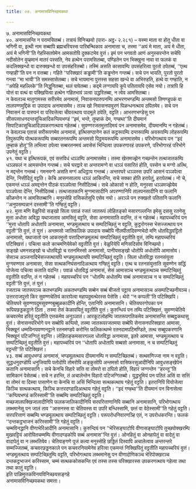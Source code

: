 ```yaml
---
title: ०७. अनामासविनिच्छयकथा

---
```

७. अनामासविनिच्छयकथा  
४०. अनामासन्ति न परामसितब्बं। तत्रायं विनिच्छयो (पारा॰ अट्ठ॰ २.२८१) – यस्मा माता वा होतु धीता वा भगिनी वा, इत्थी नाम सब्बापि ब्रह्मचरियस्स पारिबन्थिकाव अनामासा च, तस्मा ‘‘अयं मे माता, अयं मे धीता, अयं मे भगिनी’’ति गेहस्सितपेमेन आमसतोपि दुक्कटमेव वुत्तं। इमं पन भगवतो आणं अनुस्सरन्तेन सचेपि नदीसोतेन वुय्हमानं मातरं पस्सति, नेव हत्थेन परामसितब्बा, पण्डितेन पन भिक्खुना नावा वा फलकं वा कदलिक्खन्धो वा दारुक्खन्धो वा उपसंहरितब्बो। तस्मिं असति कासावम्पि उपसंहरित्वा पुरतो ठपेतब्बं, ‘‘एत्थ गण्हाही’’ति पन न वत्तब्बा। गहिते ‘‘परिक्खारं कड्ढामी’’ति कड्ढन्तेन गन्तब्बं। सचे पन भायति, पुरतो पुरतो गन्त्वा ‘‘मा भायी’’ति समस्सासेतब्बा। सचे भायमाना पुत्तस्स सहसा खन्धे वा अभिरुहति, हत्थे वा गण्हाति, न ‘‘अपेहि महल्लिके’’ति निद्धुनितब्बा, थलं पापेतब्बा। कद्दमे लग्गायपि कूपे पतितायपि एसेव नयो। तत्रापि हि योत्तं वा वत्थं वा पक्खिपित्वा हत्थेन गहितभावं ञत्वा उद्धरितब्बा, न त्वेव आमसितब्बा।  
न केवलञ्च मातुगामस्स सरीरमेव अनामासं, निवासनपारुपनम्पि आभरणभण्डम्पि अन्तमसो तिणण्डुपकं वा तालपण्णमुद्दिकं वा उपादाय अनामासमेव। तञ्च खो निवासनपावुरणं पिळन्धनत्थाय ठपितमेव। सचे पन निवासनं वा पारुपनं वा परिवत्तेत्वा चीवरत्थाय पादमूले ठपेति, वट्टति। आभरणभण्डेसु पन सीसपसाधनदन्तसूचिआदिकप्पियभण्डं ‘‘इमं, भन्ते, तुम्हाकं देम, गण्हथा’’ति दीयमानं सिपाटिकासूचिआदिउपकरणत्थाय गहेतब्बं। सुवण्णरजतमुत्तादिमयं पन अनामासमेव, दीयमानम्पि न गहेतब्बं। न केवलञ्च एतासं सरीरूपगमेव अनामासं, इत्थिसण्ठानेन कतं कट्ठरूपम्पि दन्तरूपम्पि अयरूपम्पि लोहरूपम्पि तिपुरूपम्पि पोत्थकरूपम्पि सब्बरतनरूपम्पि अन्तमसो पिट्ठमयरूपम्पि अनामासमेव। परिभोगत्थाय पन ‘‘इदं तुम्हाकं होतू’’ति लभित्वा ठपेत्वा सब्बरतनमयं अवसेसं भिन्दित्वा उपकरणारहं उपकरणे, परिभोगारहं परिभोगे उपनेतुं वट्टति।  
४१. यथा च इत्थिरूपकं, एवं सत्तविधं धञ्ञम्पि अनामासमेव। तस्मा खेत्तमज्झेन गच्छन्तेन तत्थजातकम्पि धञ्ञफलं न आमसन्तेन गन्तब्बं। सचे घरद्वारे वा अन्तरामग्गे वा धञ्ञं पसारितं होति, पस्सेन च मग्गो अत्थि, न मद्दन्तेन गन्तब्बं। गमनमग्गे असति मग्गं अधिट्ठाय गन्तब्बं। अन्तरघरे धञ्ञस्स उपरि आसनं पञ्ञपेत्वा देन्ति, निसीदितुं वट्टति। केचि आसनसालाय धञ्ञं आकिरन्ति, सचे सक्का होति हरापेतुं, हरापेतब्बं। नो चे, एकमन्तं धञ्ञं अमद्दन्तेन पीठकं पञ्ञपेत्वा निसीदितब्बं। सचे ओकासो न होति, मनुस्सा धञ्ञमज्झेयेव पञ्ञपेत्वा देन्ति, निसीदितब्बं। तत्थजातकानि मुग्गमासादीनि अपरण्णानिपि तालपनसादीनि वा फलानि कीळन्तेन न आमसितब्बानि। मनुस्सेहि रासिकतेसुपि एसेव नयो। अरञ्ञे पन रुक्खतो पतितानि फलानि ‘‘अनुपसम्पन्नानं दस्सामी’’ति गण्हितुं वट्टति।  
४२. मुत्ता मणि वेळुरियो सङ्खो सिला पवाळं रजतं जातरूपं लोहितङ्को मसारगल्लन्ति इमेसु दससु रतनेसु मुत्ता अधोता अविद्धा यथाजाताव आमसितुं वट्टति, सेसा अनामासाति वदन्ति, तं न गहेतब्बं। महापच्चरियं पन ‘‘मुत्ता धोतापि अधोतापि अनामासा, भण्डमूलत्थाय च सम्पटिच्छितुं न वट्टति, कुट्ठरोगस्स भेसज्जत्थाय पन वट्टती’’ति वुत्तं, तं युत्तं। अन्तमसो जातिफलिकं उपादाय सब्बोपि नीलपीतादिवण्णभेदो मणि धोतविद्धवट्टितो अनामासो, यथाजातो पन आकरमुत्तो पत्तादिभण्डमूलत्थं सम्पटिच्छितुं वट्टतीति वुत्तं, तम्पि महापच्चरियं पटिक्खित्तं। पचित्वा कतो काचमणियेवेको वट्टतीति वुत्तं। वेळुरियेपि मणिसदिसोव विनिच्छयो।  
सङ्खो धमनसङ्खो च धोतविद्धो च रतनमिस्सो अनामासो, पानीयसङ्खो धोतोपि अधोतोपि आमासोव। सेसञ्च अञ्जनादिभेसज्जत्थायपि भण्डमूलत्थायपि सम्पटिच्छितुं वट्टति। सिला धोतविद्धा रतनसंयुत्ता मुग्गवण्णाव अनामासा, सेसा सत्थकनिघंसनादिअत्थाय गण्हितुं वट्टति। एत्थ च रतनसंयुत्ताति सुवण्णेन सद्धिं योजेत्वा पचित्वा कताति वदन्ति। पवाळं धोतविद्धं अनामासं, सेसं आमासञ्च भण्डमूलत्थञ्च सम्पटिच्छितुं वट्टतीति वदन्ति, तं न गहेतब्बं । महापच्चरियं पन ‘‘धोतम्पि अधोतम्पि सब्बं अनामासञ्च न च सम्पटिच्छितुं वट्टती’’ति वुत्तं, तं युत्तं।  
रजतञ्च जातरूपञ्च कतभण्डम्पि अकतभण्डम्पि सब्बेन सब्बं बीजतो पट्ठाय अनामासञ्च असम्पटिच्छनीयञ्च। उत्तरराजपुत्तो किर सुवण्णचेतियं कारापेत्वा महापदुमत्थेरस्स पेसेसि। थेरो ‘‘न कप्पती’’ति पटिक्खिपि। चेतियघरे सुवण्णपदुमसुवण्णबुब्बुळकादीनि होन्ति, एतानिपि अनामासानि। चेतियघरगोपका पन रूपियछड्डकट्ठाने ठिता , तस्मा तेसं केळापयितुं वट्टतीति वुत्तं। कुरुन्धियं पन तम्पि पटिक्खित्तं, सुवण्णचेतिये कचवरमेव हरितुं वट्टतीति एत्तकमेव अनुञ्ञातं। आरकूटलोहम्पि जातरूपगतिकमेव अनामासन्ति सब्बट्ठकथासु वुत्तं। सेनासनपरिभोगे पन सब्बोपि कप्पियो, तस्मा जातरूपरजतमया सब्बेपि सेनासनपरिक्खारा आमासा, भिक्खूनं धम्मविनयवण्णनट्ठाने रतनमण्डपे करोन्ति फलिकत्थम्भे रतनदामपटिमण्डिते, तत्थ सब्बूपकरणानि भिक्खूनं पटिजग्गितुं वट्टन्ति। लोहितङ्कमसारगल्ला धोतविद्धा अनामासा, इतरे आमासा, भण्डमूलत्थाय च सम्पटिच्छितुं वट्टतीति वुत्तं। महापच्चरियं पन ‘‘धोतापि अधोतापि सब्बसो अनामासा, न च सम्पटिच्छितुं वट्टन्ती’’ति पटिक्खित्तं।  
४३. सब्बं आवुधभण्डं अनामासं, भण्डमूलत्थाय दीयमानम्पि न सम्पटिच्छितब्बं। सत्थवणिज्जा नाम न वट्टति। सुद्धधनुदण्डोपि धनुजियापि पतोदोपि तोमरोपि अङ्कुसोपि अन्तमसो वासिफरसुआदीनिपि आवुधसङ्खेपेन कतानि अनामासानि। सचे केनचि विहारे सत्ति वा तोमरो वा ठपितो होति, विहारं जग्गन्तेन ‘‘हरन्तू’’ति सामिकानं पेसेतब्बं। सचे न हरन्ति, तं अचालेन्तेन विहारो पटिजग्गितब्बो। युद्धभूमियं पन पतितं असिं वा सत्तिं वा तोमरं वा दिस्वा पासाणेन वा केनचि वा असिं भिन्दित्वा सत्थकत्थाय गहेतुं वट्टति। इतरानिपि वियोजेत्वा किञ्चि सत्थकत्थाय, किञ्चि कत्तरदण्डादिअत्थाय गहेतुं वट्टति। ‘‘इदं गण्हथा’’ति दीयमानं पन विनासेत्वा ‘‘कप्पियभण्डं करिस्सामी’’ति सब्बम्पि सम्पटिच्छितुं वट्टति।  
मच्छजालपक्खिजालादीनिपि फलकजालिकादीनिपि सरपरित्ताणानिपि सब्बानि अनामासानि, परिभोगत्थाय लब्भमानेसु पन जालं ताव ‘‘आसनस्स वा चेतियस्स वा उपरि बन्धिस्सामि, छत्तं वा वेठेस्सामी’’ति गहेतुं वट्टति। सरपरित्ताणं सब्बम्पि भण्डमूलत्थाय सम्पटिच्छितुं वट्टति। परूपरोधनिवारणञ्हि एतं, न उपरोधकरन्ति। फलकं ‘‘दन्तकट्ठभाजनं करिस्सामी’’ति गहेतुं वट्टति।  
चम्मविनद्धानि वीणाभेरिआदीनि अनामासानि। कुरुन्दियं पन ‘‘भेरिसङ्घाटोपि वीणासङ्घाटोपि तुच्छपोक्खरम्पि मुखवट्टियं आरोपितचम्मम्पि वीणादण्डकोपि सब्बं अनामास’’न्ति वुत्तं। ओनहितुं वा ओनहापेतुं वा वादेतुं वा वादापेतुं वा न लब्भतियेव। चेतियङ्गणे पूजं कत्वा मनुस्सेहि छड्डितं दिस्वापि अचालेत्वाव अन्तरन्तरे सम्मज्जितब्बं, कचवरछड्डनकाले पन कचवरनियामेनेव हरित्वा एकमन्तं निक्खिपितुं वट्टतीति महापच्चरियं वुत्तं। भण्डमूलत्थाय सम्पटिच्छितुम्पि वट्टति, परिभोगत्थाय लब्भमानेसु पन वीणादोणिकञ्च भेरिपोक्खरञ्च दन्तकट्ठभाजनं करिस्साम, चम्मं सत्थककोसकन्ति एवं तस्स तस्स परिक्खारस्स उपकरणत्थाय गहेत्वा तथा तथा कातुं वट्टति।  
इति पाळिमुत्तकविनयविनिच्छयसङ्गहे  
अनामासविनिच्छयकथा समत्ता।  
